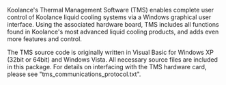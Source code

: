 Koolance's Thermal Management Software (TMS) enables complete user control of Koolance liquid cooling systems via a Windows graphical user interface. Using the associated hardware board, TMS includes all functions found in Koolance's most advanced liquid cooling products, and adds even more features and control.

The TMS source code is originally written in Visual Basic for Windows XP (32bit or 64bit) and Windows Vista. All necessary source files are included in this package. For details on interfacing with the TMS hardware card, please see "tms\_communications\_protocol.txt".
